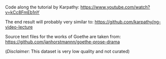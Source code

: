 Code along the tutorial by Karpathy:
https://www.youtube.com/watch?v=kCc8FmEb1nY

The end result will probably very similar to:
https://github.com/karpathy/ng-video-lecture

Source text files for the works of Goethe are taken from:
https://github.com/janhorstmannn/goethe-prose-drama

(*Disclaimer*: This dataset is very low quality and not curated)